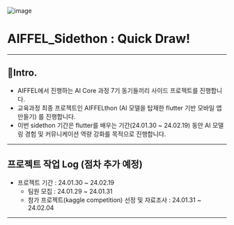 ![image](https://github.com/Kimgabe/PJ_Quick_draws/assets/74717033/6d729fbc-15c0-4de9-985c-c96d5ed97df7)

# AIFFEL_Sidethon : Quick Draw!
---
## 📌Intro.
- AIFFEL에서 진행하는 AI Core 과정 7기 동기들끼리 사이드 프로젝트를 진행합니다.
- 교육과정 최종 프로젝트인 AIFFELthon (AI 모델을 탑재한 flutter 기반 모바일 앱 만들기) 를 진행합니다.
- 이번 sidethon 기간은 flutter를 배우는 기간(24.01.30 ~ 24.02.19) 동안 AI 모델링 경험 및 커뮤니케이션 역량 강화를 목적으로 진행합니다.

---
## 프로젝트 작업 Log (점차 추가 예정)
- 프로젝트 기간 : 24.01.30 ~ 24.02.19
  - 팀원 모집 : 24.01.29 ~ 24.01.31
  - 참가 프로젝트(kaggle competition) 선정 및 자료조사 : 24.01.31 ~ 24.02.04
---
